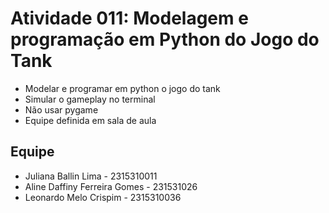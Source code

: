 # Atividade 011: Modelagem e programação em Python do Jogo do Tank
- Modelar e programar em python o jogo do tank
- Simular o gameplay no terminal
- Não usar pygame
- Equipe definida em sala de aula
  
## Equipe
* Juliana Ballin Lima - 2315310011
* Aline Daffiny Ferreira Gomes - 231531026
* Leonardo Melo Crispim - 2315310036
